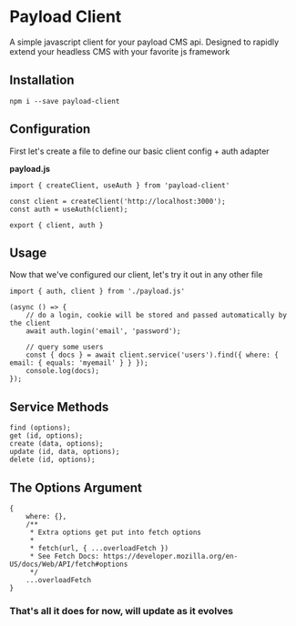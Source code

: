 # Payload Client
A simple javascript client for your payload CMS api. Designed to rapidly extend your headless CMS with your favorite js framework

## Installation
```
npm i --save payload-client
```

## Configuration
First let's create a file to define our basic client config + auth adapter

__payload.js__
```
import { createClient, useAuth } from 'payload-client'

const client = createClient('http://localhost:3000');
const auth = useAuth(client);

export { client, auth }
```

## Usage
Now that we've configured our client, let's try it out in any other file

```
import { auth, client } from './payload.js'

(async () => {
	// do a login, cookie will be stored and passed automatically by the client
	await auth.login('email', 'password');
	
	// query some users
	const { docs } = await client.service('users').find({ where: { email: { equals: 'myemail' } } });
	console.log(docs);
});
```

## Service Methods
```
find (options);
get (id, options);
create (data, options);
update (id, data, options);
delete (id, options);
```

## The Options Argument
```
{
	where: {},
	/**
	 * Extra options get put into fetch options
	 *
	 * fetch(url, { ...overloadFetch })
	 * See Fetch Docs: https://developer.mozilla.org/en-US/docs/Web/API/fetch#options
	 */
	...overloadFetch
}
```

### That's all it does for now, will update as it evolves
